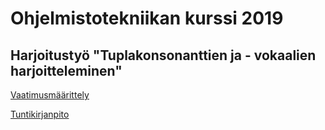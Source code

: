 # Ohjelmistotekniikan kurssi 2019
## Harjoitustyö "Tuplakonsonanttien ja - vokaalien harjoitteleminen"


[Vaatimusmäärittely](https://github.com/ajnarhi/ot-harjoitustyo/blob/master/dokumentointi/vaatimusmaarittely.md)

[Tuntikirjanpito](https://github.com/ajnarhi/ot-harjoitustyo/blob/master/dokumentointi/tuntikirjanpito.md)

